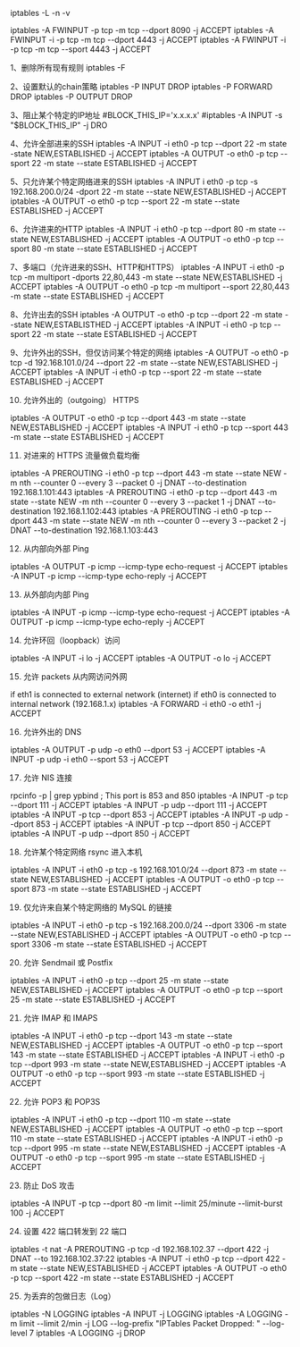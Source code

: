 iptables -L -n -v


iptables -A FWINPUT -p tcp -m tcp --dport 8090 -j ACCEPT
iptables -A FWINPUT -i -p tcp -m tcp --dport 4443 -j ACCEPT
iptables -A FWINPUT -i -p tcp -m tcp --sport 4443 -j ACCEPT

1、删除所有现有规则
    iptables -F

2、设置默认的chain策略
    iptables -P INPUT DROP
    iptables -P FORWARD DROP
    iptables -P OUTPUT DROP

3、阻止某个特定的IP地址
    #BLOCK_THIS_IP='x.x.x.x'
    #iptables -A INPUT -s "$BLOCK_THIS_IP" -j DRO

4、允许全部进来的SSH
    iptables -A INPUT -i eth0 -p tcp --dport 22 -m state -state NEW,ESTABLISHED -j ACCEPT
    iptables -A OUTPUT -o eth0 -p tcp --sport 22 -m state --state ESTABLISHED -j ACCEPT

5、只允许某个特定网络进来的SSH
    iptables -A INPUT i eth0 -p tcp -s 192.168.200.0/24 -dport 22 -m state --state NEW,ESTABLISHED -j ACCEPT
    iptables -A OUTPUT -o eth0 -p tcp --sport 22 -m state --state ESTABLISHED -j ACCEPT

6、允许进来的HTTP
    iptables -A INPUT -i eth0 -p tcp --dport 80 -m state --state NEW,ESTABLISHED -j ACCEPT
    iptables -A OUTPUT -o eth0 -p tcp --sport 80 -m state --state ESTABLISHED -j ACCEPT

7、多端口（允许进来的SSH、HTTP和HTTPS）
    iptables -A INPUT -i eth0 -p tcp -m multiport -dports 22,80,443 -m state --state NEW,ESTABLISHED -j ACCEPT
    iptables -A OUTPUT -o eth0 -p tcp -m multiport --sport 22,80,443 -m state --state ESTABLISHED -j ACCEPT

8、允许出去的SSH
    iptables -A OUTPUT -o eth0 -p tcp --dport 22 -m state --state NEW,ESTABLISTHED -j ACCEPT
    iptables -A INPUT -i eth0 -p tcp --sport 22 -m state --state ESTABLISHED -j ACCEPT

9、允许外出的SSH，但仅访问某个特定的网络
    iptables -A OUTPUT -o eth0 -p tcp -d 192.168.101.0/24 --dport 22 -m state --state NEW,ESTABLISHED -j ACCEPT
    iptables -A INPUT -i eth0 -p tcp --sport 22 -m state --state ESTABLISHED -j ACCEPT

10. 允许外出的（outgoing） HTTPS

iptables -A OUTPUT -o eth0 -p tcp --dport 443 -m state --state NEW,ESTABLISHED -j ACCEPT
iptables -A INPUT -i eth0 -p tcp --sport 443 -m state --state ESTABLISHED -j ACCEPT

11. 对进来的 HTTPS 流量做负载均衡

iptables -A PREROUTING -i eth0 -p tcp --dport 443 -m state --state NEW -m nth --counter 0 --every 3 --packet 0 -j DNAT --to-destination 192.168.1.101:443
iptables -A PREROUTING -i eth0 -p tcp --dport 443 -m state --state NEW -m nth --counter 0 --every 3 --packet 1 -j DNAT --to-destination 192.168.1.102:443
iptables -A PREROUTING -i eth0 -p tcp --dport 443 -m state --state NEW -m nth --counter 0 --every 3 --packet 2 -j DNAT --to-destination 192.168.1.103:443

12. 从内部向外部 Ping

iptables -A OUTPUT -p icmp --icmp-type echo-request -j ACCEPT
iptables -A INPUT -p icmp --icmp-type echo-reply -j ACCEPT

13. 从外部向内部 Ping

iptables -A INPUT -p icmp --icmp-type echo-request -j ACCEPT
iptables -A OUTPUT -p icmp --icmp-type echo-reply -j ACCEPT

14. 允许环回（loopback）访问

iptables -A INPUT -i lo -j ACCEPT
iptables -A OUTPUT -o lo -j ACCEPT

15. 允许 packets 从内网访问外网

if eth1 is connected to external network (internet)
if eth0 is connected to internal network (192.168.1.x)
iptables -A FORWARD -i eth0 -o eth1 -j ACCEPT

16. 允许外出的  DNS

iptables -A OUTPUT -p udp -o eth0 --dport 53 -j ACCEPT
iptables -A INPUT -p udp -i eth0 --sport 53 -j ACCEPT

17. 允许 NIS 连接

rpcinfo -p | grep ypbind ; This port is 853 and 850
iptables -A INPUT -p tcp --dport 111 -j ACCEPT
iptables -A INPUT -p udp --dport 111 -j ACCEPT
iptables -A INPUT -p tcp --dport 853 -j ACCEPT
iptables -A INPUT -p udp --dport 853 -j ACCEPT
iptables -A INPUT -p tcp --dport 850 -j ACCEPT
iptables -A INPUT -p udp --dport 850 -j ACCEPT

18. 允许某个特定网络 rsync 进入本机

iptables -A INPUT -i eth0 -p tcp -s 192.168.101.0/24 --dport 873 -m state --state NEW,ESTABLISHED -j ACCEPT
iptables -A OUTPUT -o eth0 -p tcp --sport 873 -m state --state ESTABLISHED -j ACCEPT

19. 仅允许来自某个特定网络的 MySQL 的链接

iptables -A INPUT -i eth0 -p tcp -s 192.168.200.0/24 --dport 3306 -m state --state NEW,ESTABLISHED -j ACCEPT
iptables -A OUTPUT -o eth0 -p tcp --sport 3306 -m state --state ESTABLISHED -j ACCEPT

20. 允许 Sendmail 或 Postfix

iptables -A INPUT -i eth0 -p tcp --dport 25 -m state --state NEW,ESTABLISHED -j ACCEPT
iptables -A OUTPUT -o eth0 -p tcp --sport 25 -m state --state ESTABLISHED -j ACCEPT

21. 允许 IMAP 和 IMAPS

iptables -A INPUT -i eth0 -p tcp --dport 143 -m state --state NEW,ESTABLISHED -j ACCEPT
iptables -A OUTPUT -o eth0 -p tcp --sport 143 -m state --state ESTABLISHED -j ACCEPT
iptables -A INPUT -i eth0 -p tcp --dport 993 -m state --state NEW,ESTABLISHED -j ACCEPT
iptables -A OUTPUT -o eth0 -p tcp --sport 993 -m state --state ESTABLISHED -j ACCEPT

22. 允许 POP3 和 POP3S

iptables -A INPUT -i eth0 -p tcp --dport 110 -m state --state NEW,ESTABLISHED -j ACCEPT
iptables -A OUTPUT -o eth0 -p tcp --sport 110 -m state --state ESTABLISHED -j ACCEPT
iptables -A INPUT -i eth0 -p tcp --dport 995 -m state --state NEW,ESTABLISHED -j ACCEPT
iptables -A OUTPUT -o eth0 -p tcp --sport 995 -m state --state ESTABLISHED -j ACCEPT

23. 防止 DoS 攻击

iptables -A INPUT -p tcp --dport 80 -m limit --limit 25/minute --limit-burst 100 -j ACCEPT

24. 设置 422 端口转发到 22 端口

iptables -t nat -A PREROUTING -p tcp -d 192.168.102.37 --dport 422 -j DNAT --to 192.168.102.37:22
iptables -A INPUT -i eth0 -p tcp --dport 422 -m state --state NEW,ESTABLISHED -j ACCEPT
iptables -A OUTPUT -o eth0 -p tcp --sport 422 -m state --state ESTABLISHED -j ACCEPT

25. 为丢弃的包做日志（Log）

iptables -N LOGGING
iptables -A INPUT -j LOGGING
iptables -A LOGGING -m limit --limit 2/min -j LOG --log-prefix "IPTables Packet Dropped: " --log-level 7
iptables -A LOGGING -j DROP


